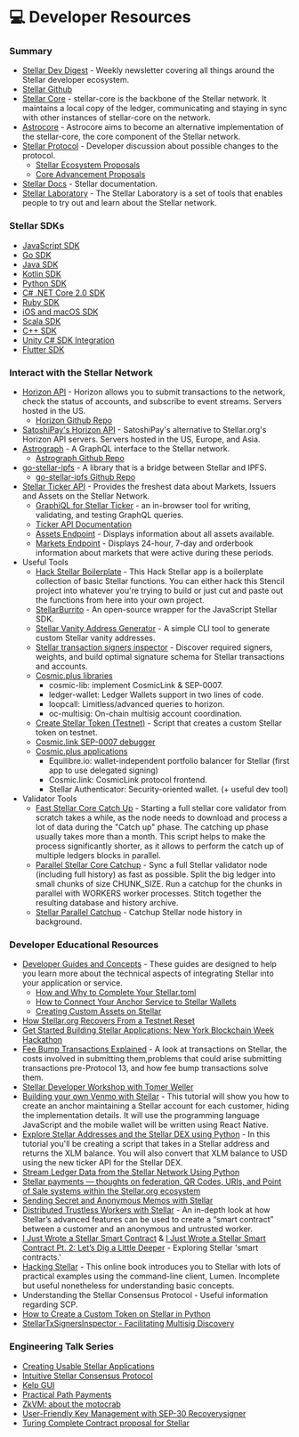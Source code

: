 # 💻 Developer Resources

### Summary

* [Stellar Dev Digest](https://stellar.us9.list-manage.com/subscribe?u=c001d97369b7a10d224c23867&id=e1f435dc0a) - Weekly newsletter covering all things around the Stellar developer ecosystem.
* [Stellar Github](https://github.com/Stellar)
* [Stellar Core](https://github.com/stellar/stellar-core) - stellar-core is the backbone of the Stellar network. It maintains a local copy of the ledger, communicating and staying in sync with other instances of stellar-core on the network.
* [Astrocore](https://github.com/astroband/astrocore) - Astrocore aims to become an alternative implementation of the stellar-core, the core component of the Stellar network.
* [Stellar Protocol](https://github.com/stellar/stellar-protocol) - Developer discussion about possible changes to the protocol.
  * [Stellar Ecosystem Proposals](https://github.com/stellar/stellar-protocol/blob/master/ecosystem/README.md) 
  * [Core Advancement Proposals](https://github.com/stellar/stellar-protocol/blob/master/core/README.md)
* [Stellar Docs](https://developers.stellar.org/docs/) - Stellar documentation.
* [Stellar Laboratory](https://www.stellar.org/laboratory/) - The Stellar Laboratory is a set of tools that enables people to try out and learn about the Stellar network.

### Stellar SDKs

* [JavaScript SDK](https://www.stellar.org/developers/js-stellar-sdk/reference/) 
* [Go SDK](https://www.stellar.org/developers/go/reference/)
* [Java SDK](https://github.com/stellar/java-stellar-sdk)
* [Kotlin SDK](https://github.com/Inbot/inbot-stellar-kotlin-wrapper)
* [Python SDK](https://github.com/StellarCN/py-stellar-base) 
* [C\# .NET Core 2.0 SDK](https://github.com/elucidsoft/dotnet-stellar-sdk) 
* [Ruby SDK](https://github.com/astroband/ruby-stellar-sdk)
* [iOS and macOS SDK](https://github.com/Soneso/stellar-ios-mac-sdk)
* [Scala SDK](https://github.com/synesso/scala-stellar-sdk)
* [C++ SDK](https://github.com/bnogalm/StellarQtSDK)
* [Unity C\# SDK Integration](https://github.com/Kirbyrawr/stellar-unity)
* [Flutter SDK](https://github.com/Soneso/stellar_flutter_sdk)

### Interact with the Stellar Network

* [Horizon API](https://horizon.stellar.org/) - Horizon allows you to submit transactions to the network, check the status of accounts, and subscribe to event streams. Servers hosted in the US.
  * [Horizon Github Repo](https://github.com/stellar/go/tree/master/services/horizon) 
* [SatoshiPay's Horizon API](https://stellar-horizon.satoshipay.io/) - SatoshiPay's alternative to Stellar.org's Horizon API servers. Servers hosted in the US, Europe, and Asia.
* [Astrograph](https://astrograph.io/) - A GraphQL interface to the Stellar network.
  * [Astrograph Github Repo](https://github.com/astroband/astrograph) 
* [go-stellar-ipfs](https://github.com/aanupam23/go-stellar-ipfs) - A library that is a bridge between Stellar and IPFS.
  * [go-stellar-ipfs Github Repo](https://github.com/aanupam23/go-stellar-ipfs)
* [Stellar Ticker API](https://ticker.stellar.org/) - Provides the freshest data about Markets, Issuers and Assets on the Stellar Network.
  * [GraphiQL for Stellar Ticker](https://ticker.stellar.org/graphiql) - an in-browser tool for writing, validating, and testing GraphQL queries.
  * [Ticker API Documentation](https://github.com/stellar/go/blob/master/services/ticker/docs/API.md) 
  * [Assets Endpoint](https://ticker.stellar.org/assets.json) - Displays information about all assets available. 
  * [Markets Endpoint](https://ticker.stellar.org/markets.json) - Displays 24-hour, 7-day and orderbook information about markets that were active during these periods. 
* Useful Tools
  * [Hack Stellar Boilerplate](https://github.com/tyvdh/hack-stellar) - This Hack Stellar app is a boilerplate collection of basic Stellar functions. You can either hack this Stencil project into whatever you're trying to build or just cut and paste out the functions from here into your own project.
  * [StellarBurrito](https://github.com/stellarburrito/stellarburritojs) - An open-source wrapper for the JavaScript Stellar SDK. 
  * [Stellar Vanity Address Generator](https://github.com/robertDurst/stellar-vanity-address-generator) - A simple CLI tool to generate custom Stellar vanity addresses. 
  * [Stellar transaction signers inspector](https://github.com/stellar-expert/stellar-tx-signers-inspector) - Discover required signers, weights, and build optimal signature schema for Stellar transactions and accounts.
  * [Cosmic.plus libraries](https://cosmic.plus/#libraries)
    * cosmic-lib: implement CosmicLink & SEP-0007.
    * ledger-wallet: Ledger Wallets support in two lines of code.
    * loopcall: Limitless/advanced queries to horizon.
    * oc-multisig: On-chain multisig account coordination.
  * [Create Stellar Token \(Testnet\)](https://github.com/msfeldstein/create-stellar-token) - Script that creates a custom Stellar token on testnet. 
  * [Cosmic.link SEP-0007 debugger](https://cosmic.plus/js-cosmic-lib/web/demo) 
  * [Cosmic.plus applications](https://cosmic.plus/#applications)
    * Equilibre.io: wallet-independent portfolio balancer for Stellar \(first app to use delegated signing\)
    * Cosmic.link: CosmicLink protocol frontend.
    * Stellar Authenticator: Security-oriented wallet. \(+ useful dev tool\)
* Validator Tools
  * [Fast Stellar Core Catch Up](https://github.com/Lobstrco/stellar-core-parallel-catchup-py) - Starting a full stellar core validator from scratch takes a while, as the node needs to download and process a lot of data during the "Catch up" phase. The catching up phase usually takes more than a month. This script helps to make the process significantly shorter, as it allows to perform the catch up of multiple ledgers blocks in parallel.
  * [Parallel Stellar Core Catchup](https://github.com/satoshipay/stellar-core-parallel-catchup) - Sync a full Stellar validator node \(including full history\) as fast as possible. Split the big ledger into small chunks of size CHUNK\_SIZE. Run a catchup for the chunks in parallel with WORKERS worker processes. Stitch together the resulting database and history archive.
  * [Stellar Parallel Catchup](https://github.com/astroband/stellar-parallel-catchup) - Catchup Stellar node history in background. 

### Developer Educational Resources

* [Developer Guides and Concepts](https://www.stellar.org/developers/guides/) - These guides are designed to help you learn more about the technical aspects of integrating Stellar into your application or service.
  * [How and Why to Complete Your Stellar.toml](https://www.stellar.org/developers/guides/walkthroughs/how-to-complete-stellar-toml.html)
  * [How to Connect Your Anchor Service to Stellar Wallets](https://www.stellar.org/developers/guides/walkthroughs/connect-to-wallets.html) 
  * [Creating Custom Assets on Stellar](https://www.stellar.org/developers/guides/walkthroughs/custom-assets.html) 
* [How Stellar.org Recovers From a Testnet Reset](https://www.stellar.org/developers/blog/how-stellar-org-recovers-from-a-testnet-reset)
* [Get Started Building Stellar Applications: New York Blockchain Week Hackathon](https://youtu.be/kDzIpKXOdf0)
* [Fee Bump Transactions Explained](https://medium.com/stellar-community/fee-bump-transactions-explained-9a6a365c0fb6) - A look at transactions on Stellar, the costs involved in submitting them,problems that could arise submitting transactions pre-Protocol 13, and how fee bump transactions solve them.
* [Stellar Developer Workshop with Tomer Weller](https://youtu.be/80FKQeghK_4)
* [Building your own Venmo with Stellar](https://blog.abuiles.com/building-your-own-venmo-with-stellar/) - This tutorial will show you how to create an anchor maintaining a Stellar account for each customer, hiding the implementation details. It will use the programming language JavaScript and the mobile wallet will be written using React Native.
* [Explore Stellar Addresses and the Stellar DEX using Python](https://medium.com/@kolten/explore-stellar-addresses-and-the-stellar-dex-using-python-e72611822b48) - In this tutorial you'll be creating a script that takes in a Stellar address and returns the XLM balance. You will also convert that XLM balance to USD using the new ticker API for the Stellar DEX.
* [Stream Ledger Data from the Stellar Network Using Python](https://medium.com/@kolten/stream-ledger-data-from-the-stellar-network-using-python-861af04c40ab)
* [Stellar payments — thoughts on federation, QR Codes, URIs, and Point of Sale systems within the Stellar.org ecosystem](https://medium.com/lumenauts/stellar-payments-thoughts-on-federation-qr-codes-uris-and-point-of-sale-systems-within-the-2c6fcdc3fa4d)
* [Sending Secret and Anonymous Memos with Stellar](https://medium.com/lumenauts/sending-secret-and-anonymous-memos-with-stellar-8914479e949b)
* [Distributed Trustless Workers with Stellar](https://medium.com/lumenauts/distributed-trustless-workers-with-stellar-e197fd1b77f6) - An in-depth look at how Stellar’s advanced features can be used to create a “smart contract” between a customer and an anonymous and untrusted worker.
* [I Just Wrote a Stellar Smart Contract](https://medium.com/@robdurst/i-just-wrote-a-stellar-smart-contract-7f54a391f5e1) & [I Just Wrote a Stellar Smart Contract Pt. 2: Let’s Dig a Little Deeper](https://medium.com/hackernoon/i-just-wrote-a-stellar-smart-contract-pt-2-lets-dive-a-little-deeper-a8dae19b9d0a) - Exploring Stellar 'smart contracts.'
* [Hacking Stellar](https://github.com/0xfe/hacking-stellar) - This online book introduces you to Stellar with lots of practical examples using the command-line client, Lumen. Incomplete but useful nonetheless for understanding basic concepts.
* Understanding the Stellar Consensus Protocol - Useful information regarding SCP.
* [How to Create a Custom Token on Stellar in Python](https://medium.com/python-pandemonium/how-to-create-a-custom-token-on-stellar-network-in-python-abf8b2f7a6f8)
* [StellarTxSignersInspector - Facilitating Multisig Discovery](https://stellar.expert/blog/stellar-tx-signers-inspector-facilitating-multisig-discovery)

### Engineering Talk Series

* [Creating Usable Stellar Applications](https://youtu.be/hVGHMkYL15s)
* [Intuitive Stellar Consensus Protocol](https://youtu.be/fDt8Eh4T_lE)
* [Kelp GUI](https://youtu.be/zxBoERxZcQs) 
* [Practical Path Payments](https://youtu.be/KzlSgSPStz8) 
* [ZkVM: about the motocrab](https://youtu.be/1i-EJykVzag) 
* [User-Friendly Key Management with SEP-30 Recoverysigner](https://youtu.be/W-n73Cuy7-0) 
* [Turing Complete Contract proposal for Stellar](https://youtu.be/T7FlHKbew4U) 

